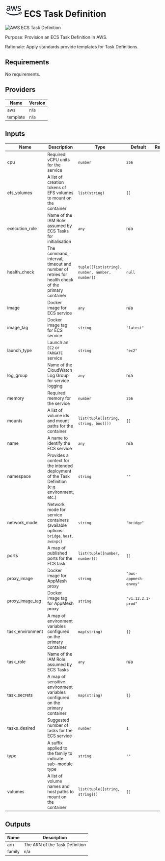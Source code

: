 # ![AWS](aws-logo.png) ECS Task Definition

![AWS ECS Task Definition](aws\_ecs\_task\_definition.png)

Purpose: Provision an ECS Task Definition in AWS.

Rationale: Apply standards provide templates for Task Definitions.

## Requirements

No requirements.

## Providers

| Name | Version |
|------|---------|
| aws | n/a |
| template | n/a |

## Inputs

| Name | Description | Type | Default | Required |
|------|-------------|------|---------|:--------:|
| cpu | Required vCPU units for the service | `number` | `256` | no |
| efs\_volumes | A list of creation tokens of EFS volumes to mount on the container | `list(string)` | `[]` | no |
| execution\_role | Name of the IAM Role assumed by ECS Tasks for initialisation | `any` | n/a | yes |
| health\_check | The command, interval, timeout and number of retries for health check of the primary container | `tuple([list(string), number, number, number])` | `null` | no |
| image | Docker image for ECS service | `any` | n/a | yes |
| image\_tag | Docker image tag for ECS service | `string` | `"latest"` | no |
| launch\_type | Launch an `EC2` or `FARGATE` service | `string` | `"ec2"` | no |
| log\_group | Name of the CloudWatch Log Group for service logging | `any` | n/a | yes |
| memory | Required memory for the service | `number` | `256` | no |
| mounts | A list of volume ids and mount paths for the container | `list(tuple([string, string, bool]))` | `[]` | no |
| name | A name to identify the ECS service | `any` | n/a | yes |
| namespace | Provides a context for the intended deployment of the Task Definition (e.g. environment, etc.) | `string` | `""` | no |
| network\_mode | Network mode for service containers (available options: `bridge`, `host`, `awsvpc`) | `string` | `"bridge"` | no |
| ports | A map of published ports for the ECS task | `list(tuple([number, number]))` | `[]` | no |
| proxy\_image | Docker image for AppMesh proxy | `string` | `"aws-appmesh-envoy"` | no |
| proxy\_image\_tag | Docker image tag for AppMesh proxy | `string` | `"v1.12.2.1-prod"` | no |
| task\_environment | A map of environment variables configured on the primary container | `map(string)` | `{}` | no |
| task\_role | Name of the IAM Role assumed by ECS Tasks | `any` | n/a | yes |
| task\_secrets | A map of sensitive environment variables configured on the primary container | `map(string)` | `{}` | no |
| tasks\_desired | Suggested number of tasks for the ECS service | `number` | `1` | no |
| type | A suffix applied to the family to indicate sub-module type | `string` | `""` | no |
| volumes | A list of volume names and host paths to mount on the container | `list(tuple([string, string]))` | `[]` | no |

## Outputs

| Name | Description |
|------|-------------|
| arn | The ARN of the Task Definition |
| family | n/a |

